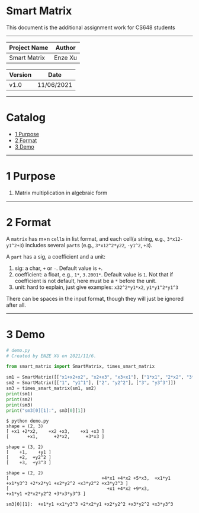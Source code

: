 
Smart Matrix
===========================
This document is the additional assignment work for CS648 students

****
 
| Project Name | Author |
| ---- | ---- |
| Smart Matrix | Enze Xu |

| Version | Date |
| ---- | ---- |
| v1.0 | 11/06/2021 |

****
# Catalog

* [1 Purpose](#1-purpose)
* [2 Format](#2-format)
* [3 Demo](#3-demo)

****

# 1 Purpose

1. Matrix multiplication in algebraic form

****

# 2 Format

A `matrix` has m×n `cell`s in list format, and each cell(a string, e.g., `3*x12-y1^2+3`) includes several `part`s (e.g., `3*x12^2*y22`, `-y1^2`, `+3`).

A `part` has a sig, a coefficient and a unit:
1. sig: a char, `+` or `-`. Default value is `+`.
2. coefficient: a float, e.g., `1*`, `3.2001*`. Default value is `1`. Not that if coefficient is not default, here must be a `*` before the unit.
3. unit: hard to explain, just give examples: `x32^2*y1*x2`, `y1*y1^2*y1^3`

There can be spaces in the input format, though they will just be ignored after all.

****

# 3 Demo
```python
# demo.py
# Created by ENZE XU on 2021/11/6.

from smart_matrix import SmartMatrix, times_smart_matrix

sm1 = SmartMatrix([["x1+x2+x2", "x2+x3", "x3+x1"], ["1*x1", "2*x2", "3*x3"]])
sm2 = SmartMatrix([["1", "y1^1"], ["2", "y2^2"], ["3", "y3^3"]])
sm3 = times_smart_matrix(sm1, sm2)
print(sm1)
print(sm2)
print(sm3)
print("sm3[0][1]:", sm3[0][1])
```

```shell
$ python demo.py
shape = (2, 3)
[ +x1 +2*x2,    +x2 +x3,    +x1 +x3 ]
[       +x1,      +2*x2,      +3*x3 ]

shape = (3, 2)
[    +1,    +y1 ]
[    +2,  +y2^2 ]
[    +3,  +y3^3 ]

shape = (2, 2)
[                                   +4*x1 +4*x2 +5*x3,  +x1*y1 +x1*y3^3 +2*x2*y1 +x2*y2^2 +x3*y2^2 +x3*y3^3 ]
[                                     +x1 +4*x2 +9*x3,                         +x1*y1 +2*x2*y2^2 +3*x3*y3^3 ]

sm3[0][1]:  +x1*y1 +x1*y3^3 +2*x2*y1 +x2*y2^2 +x3*y2^2 +x3*y3^3
```